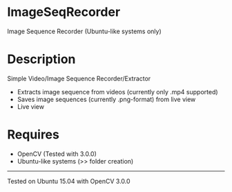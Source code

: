 # ImageSeqRecorder
Image Sequence Recorder (Ubuntu-like systems only)

Description
===============
Simple Video/Image Sequence Recorder/Extractor

- Extracts image sequence from videos (currently only .mp4 supported)
- Saves image sequences (currently .png-format) from live view
- Live view


Requires
==============
- OpenCV (Tested with 3.0.0)
- Ubuntu-like systems (>> folder creation)

-----------------------------------------------------------------------------------------
Tested on Ubuntu 15.04 with OpenCV 3.0.0
